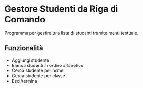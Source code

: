 # Gestore Studenti da Riga di Comando

Programma per gestire una lista di studenti tramite menù testuale.

## Funzionalità
- Aggiungi studente
- Elenca studenti in ordine alfabetico
- Cerca studente per nome
- Cerca studente per classe
- Esci/termina


